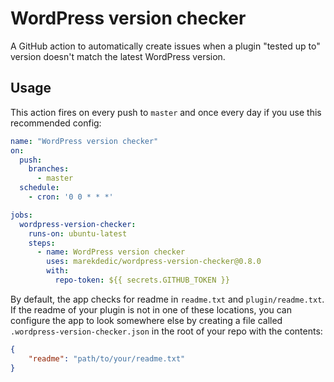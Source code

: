 # WordPress version checker

A GitHub action to automatically create issues when a plugin "tested up to" version doesn't match the latest WordPress version.

## Usage

This action fires on every push to `master` and once every day if you use this recommended config:

```yaml
name: "WordPress version checker"
on:
  push:
    branches:
      - master
  schedule:
    - cron: '0 0 * * *'

jobs:
  wordpress-version-checker:
    runs-on: ubuntu-latest
    steps:
      - name: WordPress version checker
        uses: marekdedic/wordpress-version-checker@0.8.0
        with:
          repo-token: ${{ secrets.GITHUB_TOKEN }}
```

By default, the app checks for readme in `readme.txt` and `plugin/readme.txt`. If the readme of your plugin is not in one of these locations, you can configure the app to look somewhere else by creating a file called `.wordpress-version-checker.json` in the root of your repo with the contents:

```json
{
	"readme": "path/to/your/readme.txt"
}
```
